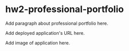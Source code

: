 # hw2-professional-portfolio

Add paragraph about professional portfolio here.

Add deployed application's URL here.

Add image of application here. 